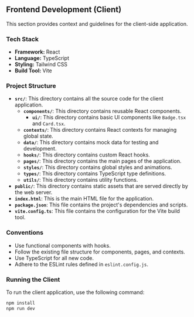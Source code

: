 ## Frontend Development (Client)

This section provides context and guidelines for the client-side application.

### Tech Stack

-   **Framework:** React
-   **Language:** TypeScript
-   **Styling:** Tailwind CSS
-   **Build Tool:** Vite

### Project Structure

-   **`src/`**: This directory contains all the source code for the client application.
    -   **`components/`**: This directory contains reusable React components.
        -   **`ui/`**: This directory contains basic UI components like `Badge.tsx` and `Card.tsx`.
    -   **`contexts/`**: This directory contains React contexts for managing global state.
    -   **`data/`**: This directory contains mock data for testing and development.
    -   **`hooks/`**: This directory contains custom React hooks.
    -   **`pages/`**: This directory contains the main pages of the application.
    -   **`styles/`**: This directory contains global styles and animations.
    -   **`types/`**: This directory contains TypeScript type definitions.
    -   **`utils/`**: This directory contains utility functions.
-   **`public/`**: This directory contains static assets that are served directly by the web server.
-   **`index.html`**: This is the main HTML file for the application.
-   **`package.json`**: This file contains the project's dependencies and scripts.
-   **`vite.config.ts`**: This file contains the configuration for the Vite build tool.

### Conventions

-   Use functional components with hooks.
-   Follow the existing file structure for components, pages, and contexts.
-   Use TypeScript for all new code.
-   Adhere to the ESLint rules defined in `eslint.config.js`.

### Running the Client

To run the client application, use the following command:

```bash
npm install
npm run dev
```